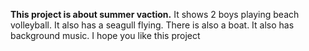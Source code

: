 **This project is about summer vaction.**
It shows 2 boys playing beach volleyball. It also has a seagull flying. There is also a boat.
It also has background music. I hope you like this project
